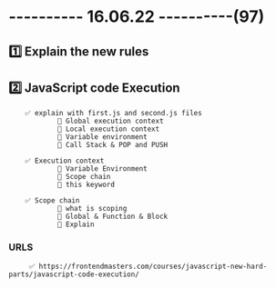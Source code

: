 # ---------- 16.06.22 ----------(97)

## 1️⃣ Explain the new rules

## 2️⃣ JavaScript code Execution

        ✅ explain with first.js and second.js files
                🔷 Global execution context
                🔷 Local execution context
                🔷 Variable environment
                🔷 Call Stack & POP and PUSH

        ✅ Execution context
                🔷 Variable Environment
                🔷 Scope chain
                🔷 this keyword

        ✅ Scope chain
                🔷 what is scoping
                🔷 Global & Function & Block
                🔷 Explain

### URLS

         ✅ https://frontendmasters.com/courses/javascript-new-hard-parts/javascript-code-execution/
